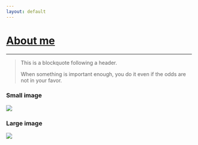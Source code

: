 ```yaml
---
layout: default
---
```


# [About me](about)

* * *

> This is a blockquote following a header.
>
> When something is important enough, you do it even if the odds are not in your favor.

### Small image

![](https://assets-cdn.github.com/images/icons/emoji/octocat.png)

### Large image

![](https://guides.github.com/activities/hello-world/branching.png)